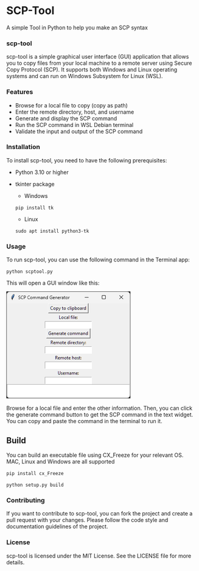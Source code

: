 # SCP-Tool
A simple Tool in Python to help you make an SCP syntax

### scp-tool
scp-tool is a simple graphical user interface (GUI) application that allows you to copy files from your local machine to a remote server using Secure Copy Protocol (SCP). It supports both Windows and Linux operating systems and can run on Windows Subsystem for Linux (WSL).

### Features
- Browse for a local file to copy (copy as path)
- Enter the remote directory, host, and username
- Generate and display the SCP command
- Run the SCP command in WSL Debian terminal
- Validate the input and output of the SCP command
### Installation
To install scp-tool, you need to have the following prerequisites:

- Python 3.10 or higher
- tkinter package
    - Windows

    ```console
    pip install tk
    ```
    - Linux
    ```console
    sudo apt install python3-tk
    ```

### Usage
To run scp-tool, you can use the following command in the Terminal app:

```console
python scptool.py
```

This will open a GUI window like this:

![A screenshot of the GUI](/src/Screenshot.png)

Browse for a local file and enter the other information. Then, you can click the generate command button to get the SCP command in the text widget. You can copy and paste the command in the terminal to run it.

## Build
You can build an executable file using CX_Freeze for your relevant OS. MAC, Linux and Windows are all supported
```console
pip install cx_Freeze
```
```console
python setup.py build
```

### Contributing
If you want to contribute to scp-tool, you can fork the project and create a pull request with your changes. Please follow the code style and documentation guidelines of the project.

### License
scp-tool is licensed under the MIT License. See the LICENSE file for more details.
